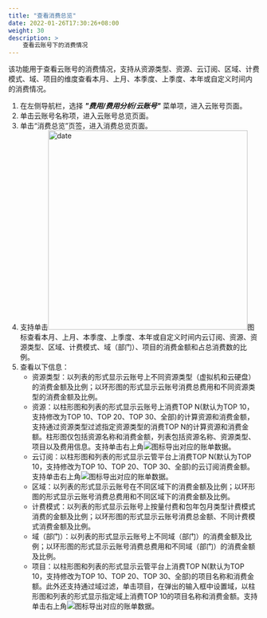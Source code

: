 ```yaml
---
title: "查看消费总览"
date: 2022-01-26T17:30:26+08:00
weight: 30
description: >
    查看云账号下的消费情况
---
```


该功能用于查看云账号的消费情况，支持从资源类型、资源、云订阅、区域、计费模式、域、项目的维度查看本月、上月、本季度、上季度、本年或自定义时间内 的消费情况。

1. 在左侧导航栏，选择 **_"费用/费用分析/云账号"_** 菜单项，进入云账号页面。
2. 单击云账号名称项，进入云账号总览页面。
3. 单击“消费总览”页签，进入消费总览页面。
4. 支持单击<img src="../../../../images/month1.png" width="400" alt="date">图标查看本月、上月、本季度、上季度、本年或自定义时间内云订阅、资源、资源类型、区域、计费模式、域（部门）、项目的消费金额和占总消费数的比例。
5. 查看以下信息：
    - 资源类型：以列表的形式显示云账号上不同资源类型（虚拟机和云硬盘）的消费金额及比例；以环形图的形式显示云账号消费总费用和不同资源类型的消费金额及比例。
    - 资源：以柱形图和列表的形式显示云账号上消费TOP N(默认为TOP 10，支持修改为TOP 10、TOP 20、TOP 30、全部)的计算资源和消费金额，支持通过资源类型过滤指定资源类型的消费TOP N的计算资源和消费金额。柱形图仅包括资源名称和消费金额，列表包括资源名称、资源类型、项目以及费用信息。支持单击右上角![](../../../../images/download.png)图标导出对应的账单数据。
    - 云订阅：以柱形图和列表的形式显示云管平台上消费TOP N(默认为TOP 10，支持修改为TOP 10、TOP 20、TOP 30、全部)的云订阅消费金额。支持单击右上角![](../../../../images/download.png)图标导出对应的账单数据。
    - 区域：以列表的形式显示云账号在不同区域下的消费金额及比例；以环形图的形式显示云账号消费总费用和不同区域下的消费金额及比例。
    - 计费模式：以列表的形式显示云账号上按量付费和包年包月类型计费模式消费的金额及比例；以环形图的形式显示云账号消费总金额、不同计费模式消费金额及比例。
    - 域（部门）：以列表的形式显示云账号上不同域（部门）的消费金额及比例；以环形图的形式显示云账号消费总费用和不同域（部门）的消费金额及比例。
    - 项目：以柱形图和列表的形式显示云管平台上消费TOP N(默认为TOP 10，支持修改为TOP 10、TOP 20、TOP 30、全部)的项目名称和消费金额。此外还支持通过域过滤，单击项目，在弹出的输入框中设置域，以柱形图和列表的形式显示指定域上消费TOP 10的项目名称和消费金额。支持单击右上角![](../../../../images/download.png)图标导出对应的账单数据。